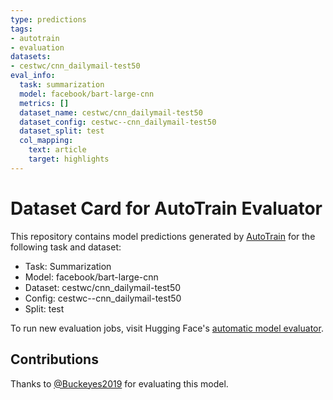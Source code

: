 ```yaml
---
type: predictions
tags:
- autotrain
- evaluation
datasets:
- cestwc/cnn_dailymail-test50
eval_info:
  task: summarization
  model: facebook/bart-large-cnn
  metrics: []
  dataset_name: cestwc/cnn_dailymail-test50
  dataset_config: cestwc--cnn_dailymail-test50
  dataset_split: test
  col_mapping:
    text: article
    target: highlights
---
```

# Dataset Card for AutoTrain Evaluator

This repository contains model predictions generated by [AutoTrain](https://huggingface.co/autotrain) for the following task and dataset:

* Task: Summarization
* Model: facebook/bart-large-cnn
* Dataset: cestwc/cnn_dailymail-test50
* Config: cestwc--cnn_dailymail-test50
* Split: test

To run new evaluation jobs, visit Hugging Face's [automatic model evaluator](https://huggingface.co/spaces/autoevaluate/model-evaluator).

## Contributions

Thanks to [@Buckeyes2019](https://huggingface.co/Buckeyes2019) for evaluating this model.